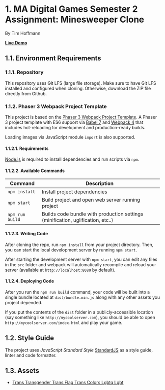 # 1. MA Digital Games Semester 2 Assignment: Minesweeper Clone

By Tim Hoffmann

[**Live Demo**](https://timdhoffmann.github.io/ma2-phaser-minesweeper-distribution/)

## 1.1. Environment Requirements

### 1.1.1. Repository

This repository uses Git LFS (large file storage). Make sure to have Git LFS installed and configured when cloning. Otherwise, download the ZIP file directly from Github.

### 1.1.2. Phaser 3 Webpack Project Template

This project is based on the [Phaser 3 Webpack Project Template](https://github.com/photonstorm/phaser3-project-template).
A Phaser 3 project template with ES6 support via [Babel 7](https://babeljs.io/) and [Webpack 4](https://webpack.js.org/)
that includes hot-reloading for development and production-ready builds.

Loading images via JavaScript module `import` is also supported.

#### 1.1.2.1. Requirements

[Node.js](https://nodejs.org) is required to install dependencies and run scripts via `npm`.

#### 1.1.2.2. Available Commands

| Command         | Description                                                                     |
| --------------- | ------------------------------------------------------------------------------- |
| `npm install`   | Install project dependencies                                                    |
| `npm start`     | Build project and open web server running project                               |
| `npm run build` | Builds code bundle with production settings (minification, uglification, etc..) |

#### 1.1.2.3. Writing Code

After cloning the repo, run `npm install` from your project directory. Then, you can start the local development
server by running `npm start`.

After starting the development server with `npm start`, you can edit any files in the `src` folder
and webpack will automatically recompile and reload your server (available at `http://localhost:8080`
by default).

#### 1.1.2.4. Deploying Code

After you run the `npm run build` command, your code will be built into a single bundle located at `dist/bundle.min.js` along with any other assets you project depended.

If you put the contents of the `dist` folder in a publicly-accessible location (say something like `http://mycoolserver.com`),
you should be able to open `http://mycoolserver.com/index.html` and play your game.

## 1.2. Style Guide

The project uses _JavaScript Standard Style_ [StandardJS](https://standardjs.com/index.html) as a style guide, linter and code formatter.

## 1.3. Assets

- [Trans Transgender Trans Flag Trans Colors Lgbtq Lgbt](https://www.nicepng.com/ourpic/u2e6a9e6t4y3i1i1_trans-transgender-trans-flag-trans-colors-lgbtq-lgbt/)
